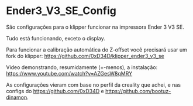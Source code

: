 # Ender3_V3_SE_Config

São configurações para o klipper funcionar na impressora Ender 3 V3 SE.

Tudo está funcionando, exceto o display.

Para funcionar a calibração automática do Z-offset você precisará usar um fork do klipper: https://github.com/0xD34D/klipper_ender3_v3_se

Video demonstrando, resumidamente (+-menos), a instalação: https://www.youtube.com/watch?v=AZGesW8qMRY

As configurações vieram com base no perfil da creality que achei, e nas configs do https://github.com/0xD34D e https://github.com/bootuz-dinamon.
